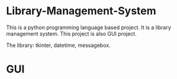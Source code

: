 # Library-Management-System
This is a python programming language based project. 
It is a library management system.
This project is also GUI project.

The library:
  tkinter,
  datetime,
  messagebox.

# GUI
